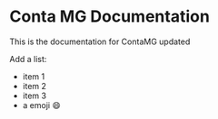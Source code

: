 # Conta MG Documentation

This is the documentation for ContaMG updated

Add a list:
* item 1
* item 2
* item 3
* a emoji :smile:

